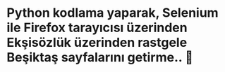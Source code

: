 # Python kodlama yaparak, Selenium ile Firefox tarayıcısı üzerinden Ekşisözlük üzerinden rastgele Beşiktaş sayfalarını getirme.. 🦅
